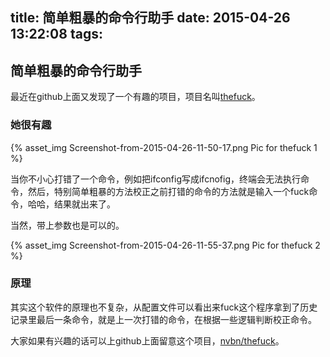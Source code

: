 title: 简单粗暴的命令行助手
date: 2015-04-26 13:22:08
tags:
---

## 简单粗暴的命令行助手

最近在github上面又发现了一个有趣的项目，项目名叫[thefuck](https://github.com/nvbn/thefuck)。

### 她很有趣

{% asset_img Screenshot-from-2015-04-26-11-50-17.png Pic for thefuck 1 %}

当你不小心打错了一个命令，例如把ifconfig写成ifcnofig，终端会无法执行命令，然后，特别简单粗暴的方法校正之前打错的命令的方法就是输入一个fuck命令，哈哈，结果就出来了。

当然，带上参数也是可以的。

{% asset_img Screenshot-from-2015-04-26-11-55-37.png Pic for thefuck 2 %}

### 原理

其实这个软件的原理也不复杂，从配置文件可以看出来fuck这个程序拿到了历史记录里最后一条命令，就是上一次打错的命令，在根据一些逻辑判断校正命令。

大家如果有兴趣的话可以上github上面留意这个项目，[nvbn/thefuck](https://github.com/nvbn/thefuck)。